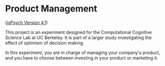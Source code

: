 Product Management
==================

([jsPsych Version 4.1](http://www.jspsych.org/))  

This project is an experiment designed for the Computational Cognitive Science Lab at UC Berkeley. It is part of a larger study investigating the effect of optimism of decision making.  

In this experiment, you are in charge of managing your company's product, and you have to choose between investing in your product or marketing it.  